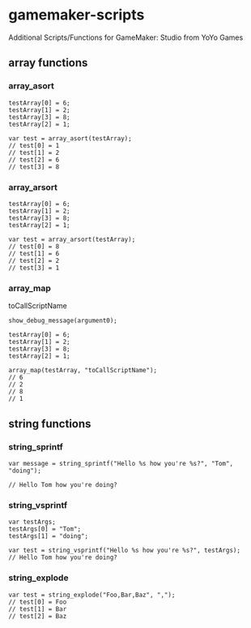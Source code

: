 # gamemaker-scripts
Additional Scripts/Functions for GameMaker: Studio from YoYo Games

## array functions

### array_asort
```gms
testArray[0] = 6;
testArray[1] = 2;
testArray[3] = 8;
testArray[2] = 1;

var test = array_asort(testArray);
// test[0] = 1
// test[1] = 2
// test[2] = 6
// test[3] = 8
```
### array_arsort
```gms
testArray[0] = 6;
testArray[1] = 2;
testArray[3] = 8;
testArray[2] = 1;

var test = array_arsort(testArray);
// test[0] = 8
// test[1] = 6
// test[2] = 2
// test[3] = 1
```
### array_map
toCallScriptName
```gms
show_debug_message(argument0);
```

```gms
testArray[0] = 6;
testArray[1] = 2;
testArray[3] = 8;
testArray[2] = 1;

array_map(testArray, "toCallScriptName");
// 6
// 2
// 8
// 1
```

## string functions

### string_sprintf
```gms
var message = string_sprintf("Hello %s how you're %s?", "Tom", "doing");

// Hello Tom how you're doing?
```
### string_vsprintf
```gms
var testArgs;
testArgs[0] = "Tom";
testArgs[1] = "doing";

var test = string_vsprintf("Hello %s how you're %s?", testArgs);
// Hello Tom how you're doing?
```
### string_explode
```gms
var test = string_explode("Foo,Bar,Baz", ",");
// test[0] = Foo
// test[1] = Bar
// test[2] = Baz
```
